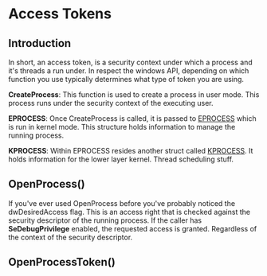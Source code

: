 # Access Tokens



## Introduction&#x20;

In short, an access token, is a security context under which a process and it's threads a run under. In respect the windows API, depending on which function you use typically determines what type of token you are using.

**CreateProcess**: This function is used to create a process in user mode. This process runs under the security context of the executing user.

**EPROCESS**: Once CreateProcess is called, it is passed to [EPROCESS](https://learn.microsoft.com/en-us/windows-hardware/drivers/kernel/eprocess) which is run in kernel mode. This structure holds information to manage the running process.

**KPROCESS**: Within EPROCESS resides another struct called [KPROCESS](https://www.geoffchappell.com/studies/windows/km/ntoskrnl/inc/ntos/ke/kprocess/index.htm). It holds information for the lower layer kernel. Thread scheduling stuff.



## OpenProcess()

If you've ever used OpenProcess before you've probably noticed the dwDesiredAccess flag. This is an access right that is checked against the security descriptor of the running process. If the caller has **SeDebugPrivilege** enabled, the requested access is granted. Regardless of the context of the security descriptor.



## OpenProcessToken()

